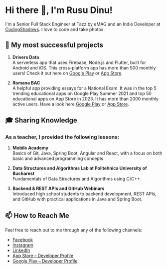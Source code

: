 # Hi there 👋, I'm Rusu Dinu! 

I'm a Senior Full Stack Engineer at Tazz by eMAG and an Indie Developer at [CodingShadows](https://codingshadows.com/).
I love to code and take photos.

## 🚀 My most successful projects

1. **Drivers Data** <br>
A serverless app that uses Firebase, Node.js and Flutter, built for Android and iOS. This cross-platform app has more than 500 monthly users! Check it out here on [Google Play](https://play.google.com/store/apps/details?id=com.codingshadows.driversdata) or [App Store](https://apps.apple.com/ro/app/drivers-data-virtual-logbook/id6451241471).  

2. **Romana BAC** <br>
A helpful app providing essays for a National Exam. It was in the top 5 trending educational apps on Google Play Summer 2021 and top 50 educational apps on App Store in 2023. It has more than 2000 monthly active users. Have a look here [Google Play](https://play.google.com/store/apps/details?id=com.codingshadows.romana_bac_v2) or [App Store](https://apps.apple.com/us/app/bac-romana-eseuri-comentarii/id6451208956).

## 🎓 Sharing Knowledge

### As a teacher, I provided the following lessons:

1. **Mobile Academy** <br>
Basics of Git, Java, Spring Boot, Angular and React, with a focus on both basic and advanced programming concepts.

2. **Data Structures and Algorithms Lab at Politehnica University of Bucharest** <br>
Fundamentals of Data Structures and Algorithms using C/C++.

3. **Backend & REST APIs and GitHub Webinars** <br>
Introduced high school students to backend development, REST APIs, and GitHub with practical applications in Java and Spring Boot.

## 📫 How to Reach Me

Feel free to reach out to me through any of the following channels:

- [Facebook](https://www.facebook.com/rusudinustefan)
- [Instagram](https://www.instagram.com/dinuustefan)
- [LinkedIn](https://ro.linkedin.com/in/dinu-stefan-rusu)
- [App Store – Developer Profile](https://apps.apple.com/us/developer/dinu-stefan-rusu/id1697162965)
- [Google Play – Developer Profile](https://play.google.com/store/apps/dev?id=6837124126190232759)
